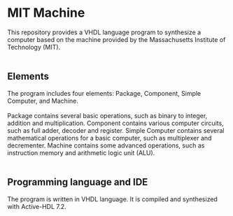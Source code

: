 # MIT Machine
This repository provides a VHDL language program to synthesize a computer based on the machine provided by the Massachusetts Institute of Technology (MIT).
<br/>
<br/>
## Elements
The program includes four elements: Package, Component, Simple Computer, and Machine.
<br/>
<br/>
Package contains several basic operations, such as binary to integer, addition and multiplication. Component contains various computer circuits, such as full adder, decoder and register. Simple Computer contains several mathematical operations for a basic computer, such as multiplexer and decrementer. Machine contains some advanced operations, such as instruction memory and arithmetic logic unit (ALU).
<br/>
<br/>
## Programming language and IDE
The program is written in VHDL language. It is compiled and synthesized with Active-HDL 7.2.
